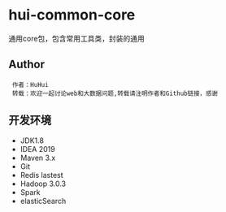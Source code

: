 # hui-common-core

通用core包，包含常用工具类，封装的通用

## Author

```
 作者：HuHui
 转载：欢迎一起讨论web和大数据问题,转载请注明作者和Github链接，感谢
```

## 开发环境
- JDK1.8
- IDEA 2019
- Maven 3.x
- Git 
- Redis lastest
- Hadoop 3.0.3
- Spark 
- elasticSearch

